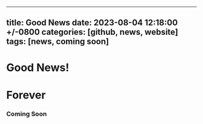 
---
title: Good News
date: 2023-08-04 12:18:00 +/-0800
categories: [github, news, website]
tags: [news, coming soon]
---

# Good News! 
# Forever

### Coming Soon


